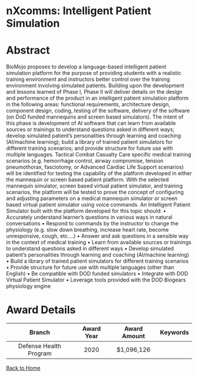 
nXcomms: Intelligent Patient Simulation
=======================================

# Abstract


BioMojo proposes to develop a language-based intelligent patient simulation platform for the purpose of providing students with a realistic training environment and instructors better control over the training environment involving simulated patients. Building upon the development and lessons learned of Phase I, Phase II will deliver details on the design and performance of the product in an intelligent patient simulation platform in the following areas: functional requirements, architecture design, component design, coding, testing of the software, delivery of the software (on DoD funded mannequins and screen based simulators). The intent of this phase is development of AI software that can learn from available sources or trainings to understand questions asked in different ways; develop simulated patient’s personalities through learning and coaching (AI/machine learning); build a library of trained patient simulators for different training scenarios; and provide structure for future use with multiple languages. Tactical Combat Casualty Care specific medical training scenarios (e.g. hemorrhage control, airway compromise, tension pneumothorax, fasciotomy, or Advanced Cardiac Life Support scenarios) will be identified for testing the capability of the platform developed in either the mannequin or screen based patient platform. With the selected mannequin simulator, screen based virtual patient simulator, and training scenarios, the platform will be tested to prove the concept of configuring and adjusting parameters on a medical mannequin simulator or screen based virtual patient simulator using voice commands. An Intelligent Patient Simulator built with the platform developed for this topic should: • Accurately understand learner’s questions in various ways in natural conversations • Respond to commands by the instructor to change the physiology (e.g. slow down breathing, increase heart rate, become unresponsive, cough, etc.…) • Answer and ask questions in a sensible way in the context of medical training • Learn from available sources or trainings to understand questions asked in different ways • Develop simulated patient’s personalities through learning and coaching (AI/machine learning) • Build a library of trained patient simulators for different training scenarios • Provide structure for future use with multiple languages (other than English) • Be compatible with DOD funded simulators • Integrate with DOD Virtual Patient Simulator • Leverage tools provided with the DOD Biogears physiology engine  

# Award Details

|Branch|Award Year|Award Amount|Keywords|
| :---: | :---: | :---: | :---: |
|Defense Health Program|2020|$1,096,126||
  
  


[Back to Home](https://github.com/chrischow/dod_sbir_awards/Reports/DJ/#1822)